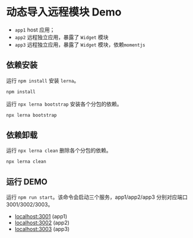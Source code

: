 # 动态导入远程模块 Demo

- `app1` host 应用；
- `app2` 远程独立应用，暴露了 `Widget` 模块
- `app3` 远程独立应用，暴露了 `Widget` 模块，依赖`momentjs`

## 依赖安装

运行 `npm install` 安装 `lerna`。

```bash
npm install
```

运行 `npx lerna bootstrap` 安装各个分包的依赖。

```bash
npx lerna bootstrap
```

## 依赖卸载

运行 `npx lerna clean` 删除各个分包的依赖。

```bash
npx lerna clean
```

## 运行 DEMO

运行 `npm run start`。该命令会启动三个服务，app1/app2/app3 分别对应端口 3001/3002/3003。

- [localhost:3001](http://localhost:3001/) (app1)
- [localhost:3002](http://localhost:3002/) (app2)
- [localhost:3003](http://localhost:3003/) (app3)
